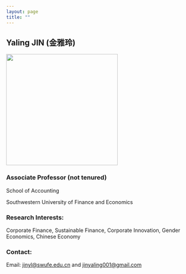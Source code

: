 ```yaml
---
layout: page
title: ""
---
```


## Yaling JIN (金雅玲)

[comment]: # (<img src="https://github.com/jinyaling/jinyaling.github.io/assets/154586251/4591256b-6235-4c01-9b7c-e0ff3875440f"  width="200" height="235">)


<img src="https://github.com/jinyaling/jinyaling.github.io/assets/154586251/50ebdf6d-ca58-44e0-9d64-60d077a5f9bd"  width="300" height="300">



### Associate Professor (not tenured)
School of Accounting

Southwestern University of Finance and Economics


### Research Interests: 
Corporate Finance, Sustainable Finance, Corporate Innovation, Gender Economics, Chinese Economy

### Contact:
Email: [jinyl@swufe.edu.cn](mailto:jinyl@swufe.edu.cn) and [jinyaling001@gmail.com](mailto:jinyaling001@gmail.com)

